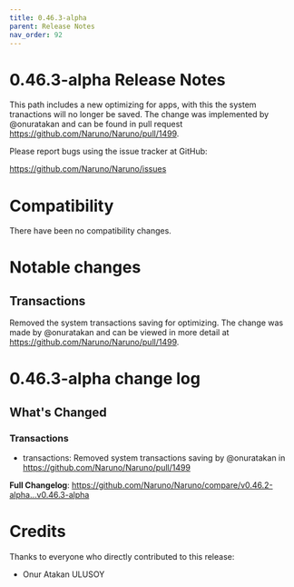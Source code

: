 ```yaml
---
title: 0.46.3-alpha
parent: Release Notes
nav_order: 92
---
```


# 0.46.3-alpha Release Notes

This path includes a new optimizing for apps, with this the system tranactions will no longer be saved. The change was implemented by @onuratakan and can be found in pull request https://github.com/Naruno/Naruno/pull/1499.

Please report bugs using the issue tracker at GitHub:

<https://github.com/Naruno/Naruno/issues>

# Compatibility

There have been no compatibility changes.

# Notable changes

## Transactions
Removed the system transactions saving for optimizing. The change was made by @onuratakan and can be viewed in more detail at https://github.com/Naruno/Naruno/pull/1499.


# 0.46.3-alpha change log

<!-- Release notes generated using configuration in .github/release.yml at master -->

## What's Changed
### Transactions
* transactions: Removed system transactions saving by @onuratakan in https://github.com/Naruno/Naruno/pull/1499


**Full Changelog**: https://github.com/Naruno/Naruno/compare/v0.46.2-alpha...v0.46.3-alpha

# Credits

Thanks to everyone who directly contributed to this release:

- Onur Atakan ULUSOY
